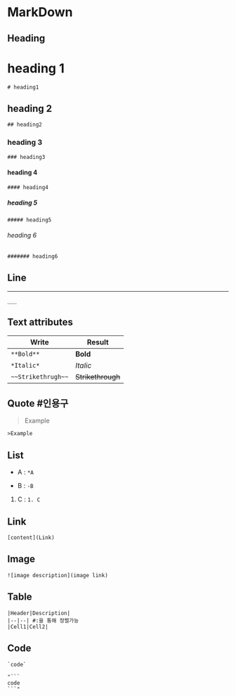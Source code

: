 # MarkDown
## Heading

# heading 1 
`# heading1`
## heading 2
`## heading2`
### heading 3
`### heading3`
#### heading 4
`#### heading4`
##### heading 5
`##### heading5`
###### heading 6
`####### heading6`

## Line
___ 
`___`

## Text attributes
|Write|Result|
|--|--|
|`**Bold**`| **Bold**|
|`*Italic*`|*Italic*|
|`~~Strikethrugh~~`| ~~Strikethrough~~|

## Quote #인용구
>Example

`>Example`

## List
* A : `*A`
- B : `-B`
1. C : `1. C` 

## Link
`[content](Link)`

## Image
`![image description](image link)`

## Table
```
|Header|Description|
|--|--| #:을 통해 정렬가능
|Cell1|Cell2|
```

## Code
```
`code`

"```
code
```"
```